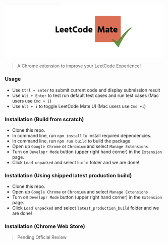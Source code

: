 ![Logo](logo.png)

> A Chrome extension to improve your LeetCode Experience! 

### Usage
* Use `Ctrl + Enter` to submit current code and display submission result
* Use `Alt + Enter` to test run default test cases and run test cases (Mac users use `Cmd + i`)
* Use `Alt + i` to toggle LeetCode Mate UI (Mac users use `Cmd +i`)

 
### Installation (Build from scratch)
* Clone this repo.
* In command line, run `npm install` to install required dependencies.
* In command line, run `npm run build` to build the package.
* Open up `Google Chrome` or `Chromium` and select `Manage Extensions`
* Turn on `Developr Mode` button (upper right hand corner) in the `Extension` page.
* Click `Load unpacked` and select `build` folder and we are done!


### Installation (Using shipped latest production build)
* Clone this repo.
* Open up `Google Chrome` or `Chromium` and select `Manage Extensions`
* Turn on `Developr Mode` button (upper right hand corner) in the `Extension` page.
* Click `Load unpacked` and select `latest_production_build` folder and we are done!


### Installation (Chrome Web Store)
> Pending Official Review
